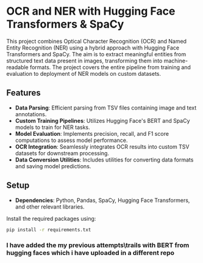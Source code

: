 # OCR and NER with Hugging Face Transformers & SpaCy

This project combines Optical Character Recognition (OCR) and Named Entity Recognition (NER) using a hybrid approach with Hugging Face Transformers and SpaCy. The aim is to extract meaningful entities from structured text data present in images, transforming them into machine-readable formats. The project covers the entire pipeline from training and evaluation to deployment of NER models on custom datasets.

## Features

- **Data Parsing**: Efficient parsing from TSV files containing image and text annotations.
- **Custom Training Pipelines**: Utilizes Hugging Face's BERT and SpaCy models to train for NER tasks.
- **Model Evaluation**: Implements precision, recall, and F1 score computations to assess model performance.
- **OCR Integration**: Seamlessly integrates OCR results into custom TSV datasets for downstream processing.
- **Data Conversion Utilities**: Includes utilities for converting data formats and saving model predictions.

## Setup

- **Dependencies**: Python, Pandas, SpaCy, Hugging Face Transformers, and other relevant libraries.
  
Install the required packages using:

```bash
pip install -r requirements.txt
```
### I have added the my previous attempts\trails with BERT from hugging faces which i have uploaded in a different repo
